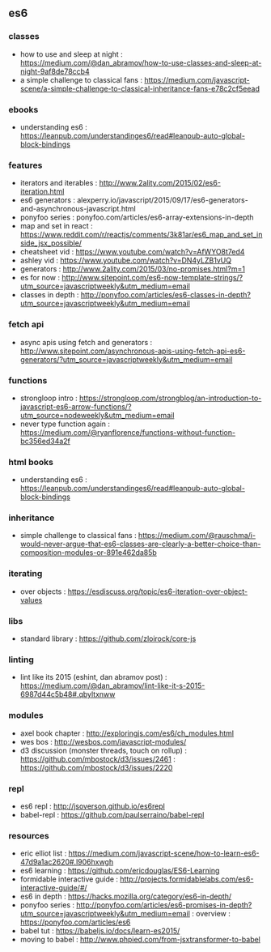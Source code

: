 ## es6   

### classes
- how to use and sleep at night : https://medium.com/@dan_abramov/how-to-use-classes-and-sleep-at-night-9af8de78ccb4
- a simple challenge to classical fans : https://medium.com/javascript-scene/a-simple-challenge-to-classical-inheritance-fans-e78c2cf5eead

### ebooks
- understanding es6 : https://leanpub.com/understandinges6/read#leanpub-auto-global-block-bindings

### features
- iterators and iterables : http://www.2ality.com/2015/02/es6-iteration.html                                                                                                
- es6 generators : alexperry.io/javascript/2015/09/17/es6-generators-and-asynchronous-javascript.html                                                                       
- ponyfoo series : ponyfoo.com/articles/es6-array-extensions-in-depth                                                                                                       
- map and set in react : https://www.reddit.com/r/reactjs/comments/3k81ar/es6_map_and_set_inside_jsx_possible/                                                              
- cheatsheet vid : https://www.youtube.com/watch?v=AfWYO8t7ed4                                                                                                              
- ashley vid : https://www.youtube.com/watch?v=DN4yLZB1vUQ                                                                                                                  
- generators : http://www.2ality.com/2015/03/no-promises.html?m=1                                                                                                           
- es for now : http://www.sitepoint.com/es6-now-template-strings/?utm_source=javascriptweekly&utm_medium=email                                                              
- classes in depth : http://ponyfoo.com/articles/es6-classes-in-depth?utm_source=javascriptweekly&utm_medium=email                                                          

### fetch api
- async apis using fetch and generators : http://www.sitepoint.com/asynchronous-apis-using-fetch-api-es6-generators/?utm_source=javascriptweekly&utm_medium=email

### functions
- strongloop intro : https://strongloop.com/strongblog/an-introduction-to-javascript-es6-arrow-functions/?utm_source=nodeweekly&utm_medium=email
- never type function again : https://medium.com/@ryanflorence/functions-without-function-bc356ed34a2f

### html books
- understanding es6 : https://leanpub.com/understandinges6/read#leanpub-auto-global-block-bindings

### inheritance
- simple challenge to classical fans : https://medium.com/@rauschma/i-would-never-argue-that-es6-classes-are-clearly-a-better-choice-than-composition-modules-or-891e462da85b

### iterating
- over objects : https://esdiscuss.org/topic/es6-iteration-over-object-values

### libs
- standard library : https://github.com/zloirock/core-js

### linting
- lint like its 2015 (eshint, dan abramov post) : https://medium.com/@dan_abramov/lint-like-it-s-2015-6987d44c5b48#.qbyltxnww

### modules
- axel book chapter : http://exploringjs.com/es6/ch_modules.html
- wes bos : http://wesbos.com/javascript-modules/
- d3 discussion (monster threads, touch on rollup) : https://github.com/mbostock/d3/issues/2461 : https://github.com/mbostock/d3/issues/2220

### repl
- es6 repl : http://jsoverson.github.io/es6repl
- babel-repl : https://github.com/paulserraino/babel-repl

### resources
- eric elliot list : https://medium.com/javascript-scene/how-to-learn-es6-47d9a1ac2620#.l906hxwgh
- es6 learning : https://github.com/ericdouglas/ES6-Learning
- formidable interactive guide : http://projects.formidablelabs.com/es6-interactive-guide/#/
- es6 in depth : https://hacks.mozilla.org/category/es6-in-depth/
- ponyfoo series : http://ponyfoo.com/articles/es6-promises-in-depth?utm_source=javascriptweekly&utm_medium=email : overview : https://ponyfoo.com/articles/es6
- babel tut : https://babeljs.io/docs/learn-es2015/
- moving to babel : http://www.phpied.com/from-jsxtransformer-to-babel
